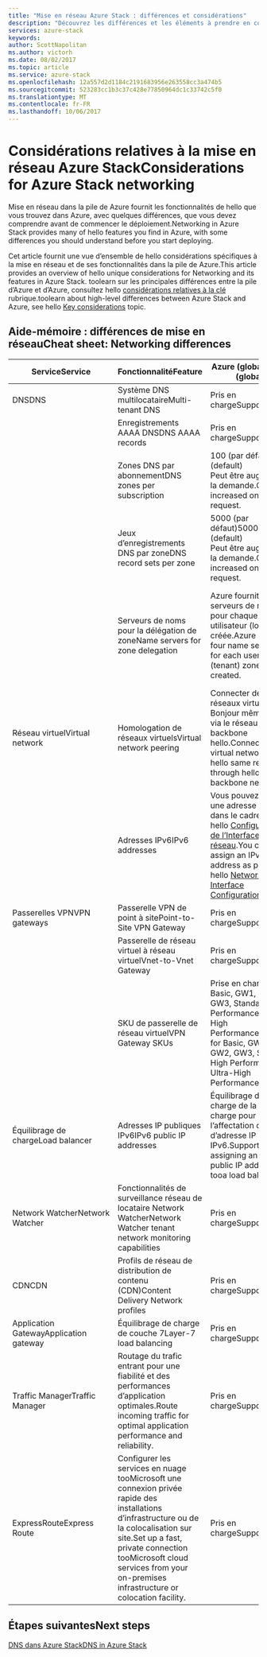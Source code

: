 ```yaml
---
title: "Mise en réseau Azure Stack : différences et considérations"
description: "Découvrez les différences et les éléments à prendre en compte lors de l’utilisation de la mise en réseau dans Azure Stack."
services: azure-stack
keywords: 
author: ScottNapolitan
ms.author: victorh
ms.date: 08/02/2017
ms.topic: article
ms.service: azure-stack
ms.openlocfilehash: 12a557d2d1184c2191683956e263558cc3a474b5
ms.sourcegitcommit: 523283cc1b3c37c428e77850964dc1c33742c5f0
ms.translationtype: MT
ms.contentlocale: fr-FR
ms.lasthandoff: 10/06/2017
---
```

# <a name="considerations-for-azure-stack-networking"></a><span data-ttu-id="04b70-103">Considérations relatives à la mise en réseau Azure Stack</span><span class="sxs-lookup"><span data-stu-id="04b70-103">Considerations for Azure Stack networking</span></span>

<span data-ttu-id="04b70-104">Mise en réseau dans la pile de Azure fournit les fonctionnalités de hello que vous trouvez dans Azure, avec quelques différences, que vous devez comprendre avant de commencer le déploiement.</span><span class="sxs-lookup"><span data-stu-id="04b70-104">Networking in Azure Stack provides many of hello features you find in Azure, with some differences you should understand before you start deploying.</span></span>


<span data-ttu-id="04b70-105">Cet article fournit une vue d’ensemble de hello considérations spécifiques à la mise en réseau et de ses fonctionnalités dans la pile de Azure.</span><span class="sxs-lookup"><span data-stu-id="04b70-105">This article provides an overview of hello unique considerations for Networking and its features in Azure Stack.</span></span> <span data-ttu-id="04b70-106">toolearn sur les principales différences entre la pile d’Azure et d’Azure, consultez hello [considérations relatives à la clé](azure-stack-considerations.md) rubrique.</span><span class="sxs-lookup"><span data-stu-id="04b70-106">toolearn about high-level differences between Azure Stack and Azure, see hello [Key considerations](azure-stack-considerations.md) topic.</span></span>


## <a name="cheat-sheet-networking-differences"></a><span data-ttu-id="04b70-107">Aide-mémoire : différences de mise en réseau</span><span class="sxs-lookup"><span data-stu-id="04b70-107">Cheat sheet: Networking differences</span></span>

|<span data-ttu-id="04b70-108">Service</span><span class="sxs-lookup"><span data-stu-id="04b70-108">Service</span></span> | <span data-ttu-id="04b70-109">Fonctionnalité</span><span class="sxs-lookup"><span data-stu-id="04b70-109">Feature</span></span> | <span data-ttu-id="04b70-110">Azure (global)</span><span class="sxs-lookup"><span data-stu-id="04b70-110">Azure (global)</span></span> | <span data-ttu-id="04b70-111">Azure Stack</span><span class="sxs-lookup"><span data-stu-id="04b70-111">Azure Stack</span></span> |
| --- | --- | --- | --- |
| <span data-ttu-id="04b70-112">DNS</span><span class="sxs-lookup"><span data-stu-id="04b70-112">DNS</span></span> | <span data-ttu-id="04b70-113">Système DNS multilocataire</span><span class="sxs-lookup"><span data-stu-id="04b70-113">Multi-tenant DNS</span></span> | <span data-ttu-id="04b70-114">Pris en charge</span><span class="sxs-lookup"><span data-stu-id="04b70-114">Supported</span></span>| <span data-ttu-id="04b70-115">Pas encore pris en charge</span><span class="sxs-lookup"><span data-stu-id="04b70-115">Not yet supported</span></span>|
| |<span data-ttu-id="04b70-116">Enregistrements AAAA DNS</span><span class="sxs-lookup"><span data-stu-id="04b70-116">DNS AAAA records</span></span>|<span data-ttu-id="04b70-117">Pris en charge</span><span class="sxs-lookup"><span data-stu-id="04b70-117">Supported</span></span>|<span data-ttu-id="04b70-118">Non pris en charge</span><span class="sxs-lookup"><span data-stu-id="04b70-118">Not supported</span></span>|
| |<span data-ttu-id="04b70-119">Zones DNS par abonnement</span><span class="sxs-lookup"><span data-stu-id="04b70-119">DNS zones per subscription</span></span>|<span data-ttu-id="04b70-120">100 (par défaut)</span><span class="sxs-lookup"><span data-stu-id="04b70-120">100 (default)</span></span><br><span data-ttu-id="04b70-121">Peut être augmenté à la demande.</span><span class="sxs-lookup"><span data-stu-id="04b70-121">Can be increased on request.</span></span>|<span data-ttu-id="04b70-122">100</span><span class="sxs-lookup"><span data-stu-id="04b70-122">100</span></span>|
| |<span data-ttu-id="04b70-123">Jeux d’enregistrements DNS par zone</span><span class="sxs-lookup"><span data-stu-id="04b70-123">DNS record sets per zone</span></span>|<span data-ttu-id="04b70-124">5000 (par défaut)</span><span class="sxs-lookup"><span data-stu-id="04b70-124">5000 (default)</span></span><br><span data-ttu-id="04b70-125">Peut être augmenté à la demande.</span><span class="sxs-lookup"><span data-stu-id="04b70-125">Can be increased on request.</span></span>|<span data-ttu-id="04b70-126">5 000</span><span class="sxs-lookup"><span data-stu-id="04b70-126">5000</span></span>|
||<span data-ttu-id="04b70-127">Serveurs de noms pour la délégation de zone</span><span class="sxs-lookup"><span data-stu-id="04b70-127">Name servers for zone delegation</span></span>|<span data-ttu-id="04b70-128">Azure fournit quatre serveurs de noms pour chaque zone utilisateur (locataire) créée.</span><span class="sxs-lookup"><span data-stu-id="04b70-128">Azure provide four name servers for each user (tenant) zone that is created.</span></span>|<span data-ttu-id="04b70-129">Azure Stack fournit deux serveurs de noms pour chaque zone utilisateur (locataire) créée.</span><span class="sxs-lookup"><span data-stu-id="04b70-129">Azure Stack provides two name servers for each user (tenant) zone that is created.</span></span>|
| <span data-ttu-id="04b70-130">Réseau virtuel</span><span class="sxs-lookup"><span data-stu-id="04b70-130">Virtual network</span></span>|<span data-ttu-id="04b70-131">Homologation de réseaux virtuels</span><span class="sxs-lookup"><span data-stu-id="04b70-131">Virtual network peering</span></span>|<span data-ttu-id="04b70-132">Connecter deux réseaux virtuels Bonjour même région via le réseau d’Azure backbone hello.</span><span class="sxs-lookup"><span data-stu-id="04b70-132">Connect two virtual networks in hello same region through hello Azure backbone network.</span></span>|<span data-ttu-id="04b70-133">Pas encore pris en charge</span><span class="sxs-lookup"><span data-stu-id="04b70-133">Not yet supported</span></span>|
| |<span data-ttu-id="04b70-134">Adresses IPv6</span><span class="sxs-lookup"><span data-stu-id="04b70-134">IPv6 addresses</span></span>|<span data-ttu-id="04b70-135">Vous pouvez affecter une adresse IPv6 dans le cadre de hello [Configuration de l’Interface réseau](https://docs.microsoft.com/en-us/azure/virtual-network/virtual-network-network-interface-addresses#ip-address-versions).</span><span class="sxs-lookup"><span data-stu-id="04b70-135">You can assign an IPv6 address as part of hello [Network Interface Configuration](https://docs.microsoft.com/en-us/azure/virtual-network/virtual-network-network-interface-addresses#ip-address-versions).</span></span>|<span data-ttu-id="04b70-136">Seul le protocole IPv4 est pris en charge.</span><span class="sxs-lookup"><span data-stu-id="04b70-136">Only IPv4 is supported.</span></span>|
|<span data-ttu-id="04b70-137">Passerelles VPN</span><span class="sxs-lookup"><span data-stu-id="04b70-137">VPN gateways</span></span>|<span data-ttu-id="04b70-138">Passerelle VPN de point à site</span><span class="sxs-lookup"><span data-stu-id="04b70-138">Point-to-Site VPN Gateway</span></span>|<span data-ttu-id="04b70-139">Pris en charge</span><span class="sxs-lookup"><span data-stu-id="04b70-139">Supported</span></span>|<span data-ttu-id="04b70-140">Pas encore pris en charge</span><span class="sxs-lookup"><span data-stu-id="04b70-140">Not yet supported</span></span>|
| |<span data-ttu-id="04b70-141">Passerelle de réseau virtuel à réseau virtuel</span><span class="sxs-lookup"><span data-stu-id="04b70-141">Vnet-to-Vnet Gateway</span></span>|<span data-ttu-id="04b70-142">Pris en charge</span><span class="sxs-lookup"><span data-stu-id="04b70-142">Supported</span></span>|<span data-ttu-id="04b70-143">Pas encore pris en charge</span><span class="sxs-lookup"><span data-stu-id="04b70-143">Not yet supported</span></span>|
| |<span data-ttu-id="04b70-144">SKU de passerelle de réseau virtuel</span><span class="sxs-lookup"><span data-stu-id="04b70-144">VPN Gateway SKUs</span></span>|<span data-ttu-id="04b70-145">Prise en charge de Basic, GW1, GW2, GW3, Standard High Performance, Ultra-High Performance.</span><span class="sxs-lookup"><span data-stu-id="04b70-145">Support for Basic, GW1, GW2, GW3, Standard High Performance, Ultra-High Performance.</span></span> |<span data-ttu-id="04b70-146">Prise en charge des SKU Basic, Standard et High-Performance.</span><span class="sxs-lookup"><span data-stu-id="04b70-146">Support for Basic, Standard, and High-Performance SKUs.</span></span>|
|<span data-ttu-id="04b70-147">Équilibrage de charge</span><span class="sxs-lookup"><span data-stu-id="04b70-147">Load balancer</span></span>|<span data-ttu-id="04b70-148">Adresses IP publiques IPv6</span><span class="sxs-lookup"><span data-stu-id="04b70-148">IPv6 public IP addresses</span></span>|<span data-ttu-id="04b70-149">Équilibrage de charge de la prise en charge pour l’affectation d’un tooa d’adresse IP publique IPv6.</span><span class="sxs-lookup"><span data-stu-id="04b70-149">Support for assigning an IPv6 public IP address tooa load balancer.</span></span>|<span data-ttu-id="04b70-150">Seul le protocole IPv4 est pris en charge.</span><span class="sxs-lookup"><span data-stu-id="04b70-150">Only IPv4 is supported.</span></span>|
|<span data-ttu-id="04b70-151">Network Watcher</span><span class="sxs-lookup"><span data-stu-id="04b70-151">Network Watcher</span></span>|<span data-ttu-id="04b70-152">Fonctionnalités de surveillance réseau de locataire Network Watcher</span><span class="sxs-lookup"><span data-stu-id="04b70-152">Network Watcher tenant network monitoring capabilities</span></span>|<span data-ttu-id="04b70-153">Pris en charge</span><span class="sxs-lookup"><span data-stu-id="04b70-153">Supported</span></span>|<span data-ttu-id="04b70-154">Pas encore pris en charge</span><span class="sxs-lookup"><span data-stu-id="04b70-154">Not yet supported</span></span>|
|<span data-ttu-id="04b70-155">CDN</span><span class="sxs-lookup"><span data-stu-id="04b70-155">CDN</span></span>|<span data-ttu-id="04b70-156">Profils de réseau de distribution de contenu (CDN)</span><span class="sxs-lookup"><span data-stu-id="04b70-156">Content Delivery Network profiles</span></span>|<span data-ttu-id="04b70-157">Pris en charge</span><span class="sxs-lookup"><span data-stu-id="04b70-157">Supported</span></span>|<span data-ttu-id="04b70-158">Pas encore pris en charge</span><span class="sxs-lookup"><span data-stu-id="04b70-158">Not yet supported</span></span>|
|<span data-ttu-id="04b70-159">Application Gateway</span><span class="sxs-lookup"><span data-stu-id="04b70-159">Application gateway</span></span>|<span data-ttu-id="04b70-160">Équilibrage de charge de couche 7</span><span class="sxs-lookup"><span data-stu-id="04b70-160">Layer-7 load balancing</span></span>|<span data-ttu-id="04b70-161">Pris en charge</span><span class="sxs-lookup"><span data-stu-id="04b70-161">Supported</span></span>|<span data-ttu-id="04b70-162">Pas encore pris en charge</span><span class="sxs-lookup"><span data-stu-id="04b70-162">Not yet supported</span></span>|
|<span data-ttu-id="04b70-163">Traffic Manager</span><span class="sxs-lookup"><span data-stu-id="04b70-163">Traffic Manager</span></span>|<span data-ttu-id="04b70-164">Routage du trafic entrant pour une fiabilité et des performances d’application optimales.</span><span class="sxs-lookup"><span data-stu-id="04b70-164">Route incoming traffic for optimal application performance and reliability.</span></span>|<span data-ttu-id="04b70-165">Pris en charge</span><span class="sxs-lookup"><span data-stu-id="04b70-165">Supported</span></span>|<span data-ttu-id="04b70-166">Pas encore pris en charge</span><span class="sxs-lookup"><span data-stu-id="04b70-166">Not yet supported</span></span>|
|<span data-ttu-id="04b70-167">ExpressRoute</span><span class="sxs-lookup"><span data-stu-id="04b70-167">Express Route</span></span>|<span data-ttu-id="04b70-168">Configurer les services en nuage tooMicrosoft une connexion privée rapide des installations d’infrastructure ou de la colocalisation sur site.</span><span class="sxs-lookup"><span data-stu-id="04b70-168">Set up a fast, private connection tooMicrosoft cloud services from your on-premises infrastructure or colocation facility.</span></span>|<span data-ttu-id="04b70-169">Pris en charge</span><span class="sxs-lookup"><span data-stu-id="04b70-169">Supported</span></span>|<span data-ttu-id="04b70-170">Prise en charge pour la connexion de circuit Expressroute de tooan pile d’Azure.</span><span class="sxs-lookup"><span data-stu-id="04b70-170">Support for connecting Azure Stack tooan Express Route circuit.</span></span>|

## <a name="next-steps"></a><span data-ttu-id="04b70-171">Étapes suivantes</span><span class="sxs-lookup"><span data-stu-id="04b70-171">Next steps</span></span>

[<span data-ttu-id="04b70-172">DNS dans Azure Stack</span><span class="sxs-lookup"><span data-stu-id="04b70-172">DNS in Azure Stack</span></span>](azure-stack-dns.md)
